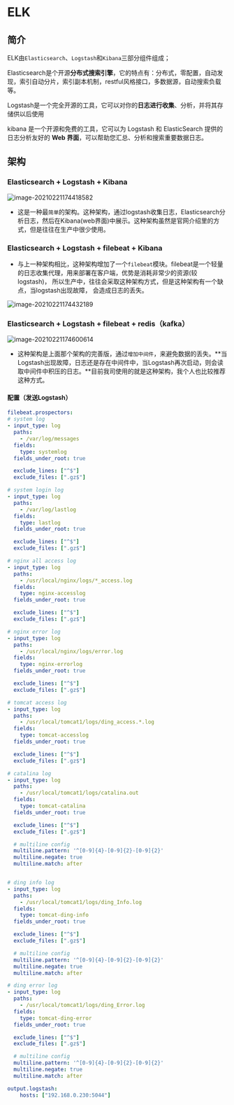 # ELK

## 简介

ELK由`Elasticsearch`、`Logstash`和`Kibana`三部分组件组成；

Elasticsearch是个开源**分布式搜索引擎**，它的特点有：分布式，零配置，自动发现，索引自动分片，索引副本机制，restful风格接口，多数据源，自动搜索负载等。

Logstash是一个完全开源的工具，它可以对你的**日志进行收集**、分析，并将其存储供以后使用

kibana 是一个开源和免费的工具，它可以为 Logstash 和 ElasticSearch 提供的日志分析友好的 **Web 界面**，可以帮助您汇总、分析和搜索重要数据日志。

## 架构

### Elasticsearch + Logstash + Kibana

![image-20210221174418582](https://gitee.com/c_honghui/picture/raw/master/img/20210221174418.png)

- 这是一种最`简单`的架构。这种架构，通过logstash收集日志，Elasticsearch分析日志，然后在Kibana(web界面)中展示。这种架构虽然是官网介绍里的方式，但是往往在生产中很少使用。

### Elasticsearch + Logstash + filebeat + Kibana

- 与上一种架构相比，这种架构增加了一个`filebeat`模块。filebeat是一个轻量的日志收集代理，用来部署在客户端，优势是消耗非常少的资源(较logstash)， 所以生产中，往往会采取这种架构方式，但是这种架构有一个缺点，当logstash出现故障， 会造成日志的丢失。

![image-20210221174432189](https://gitee.com/c_honghui/picture/raw/master/img/20210221174432.png)

### Elasticsearch + Logstash + filebeat + redis（kafka）

![image-20210221174600614](https://gitee.com/c_honghui/picture/raw/master/img/20210221174600.png)

- 这种架构是上面那个架构的完善版，通过`增加中间件`，来避免数据的丢失。**当Logstash出现故障，日志还是存在中间件中，当Logstash再次启动，则会读取中间件中积压的日志。**目前我司使用的就是这种架构，我个人也比较推荐这种方式。



#### 配置（发送Logstash）

```yaml
filebeat.prospectors:
# system log
- input_type: log
  paths:
    - /var/log/messages
  fields:
    type: systemlog
  fields_under_root: true

  exclude_lines: ["^$"]
  exclude_files: [".gz$"]

# system login log
- input_type: log
  paths:         
    - /var/log/lastlog
  fields:        
    type: lastlog
  fields_under_root: true

  exclude_lines: ["^$"]
  exclude_files: [".gz$"]

# nginx all access log
- input_type: log
  paths:         
    - /usr/local/nginx/logs/*_access.log
  fields:        
    type: nginx-accesslog
  fields_under_root: true

  exclude_lines: ["^$"]
  exclude_files: [".gz$"]

# nginx error log
- input_type: log
  paths:         
    - /usr/local/nginx/logs/error.log
  fields:        
    type: nginx-errorlog
  fields_under_root: true

  exclude_lines: ["^$"]
  exclude_files: [".gz$"]

# tomcat access log 
- input_type: log
  paths:         
    - /usr/local/tomcat1/logs/ding_access.*.log
  fields:        
    type: tomcat-accesslog
  fields_under_root: true

  exclude_lines: ["^$"]
  exclude_files: [".gz$"]

# catalina log
- input_type: log
  paths:         
    - /usr/local/tomcat1/logs/catalina.out
  fields:        
    type: tomcat-catalina
  fields_under_root: true

  exclude_lines: ["^$"]
  exclude_files: [".gz$"]

  # multiline config
  multiline.pattern: '^[0-9]{4}-[0-9]{2}-[0-9]{2}'
  multiline.negate: true
  multiline.match: after


# ding info log
- input_type: log
  paths:         
    - /usr/local/tomcat1/logs/ding_Info.log
  fields:        
    type: tomcat-ding-info
  fields_under_root: true

  exclude_lines: ["^$"]
  exclude_files: [".gz$"]

  # multiline config
  multiline.pattern: '^[0-9]{4}-[0-9]{2}-[0-9]{2}'
  multiline.negate: true
  multiline.match: after

# ding error log
- input_type: log
  paths:         
    - /usr/local/tomcat1/logs/ding_Error.log
  fields:        
    type: tomcat-ding-error
  fields_under_root: true

  exclude_lines: ["^$"]
  exclude_files: [".gz$"]

  # multiline config
  multiline.pattern: '^[0-9]{4}-[0-9]{2}-[0-9]{2}'
  multiline.negate: true
  multiline.match: after

output.logstash:
    hosts: ["192.168.0.230:5044"]
```